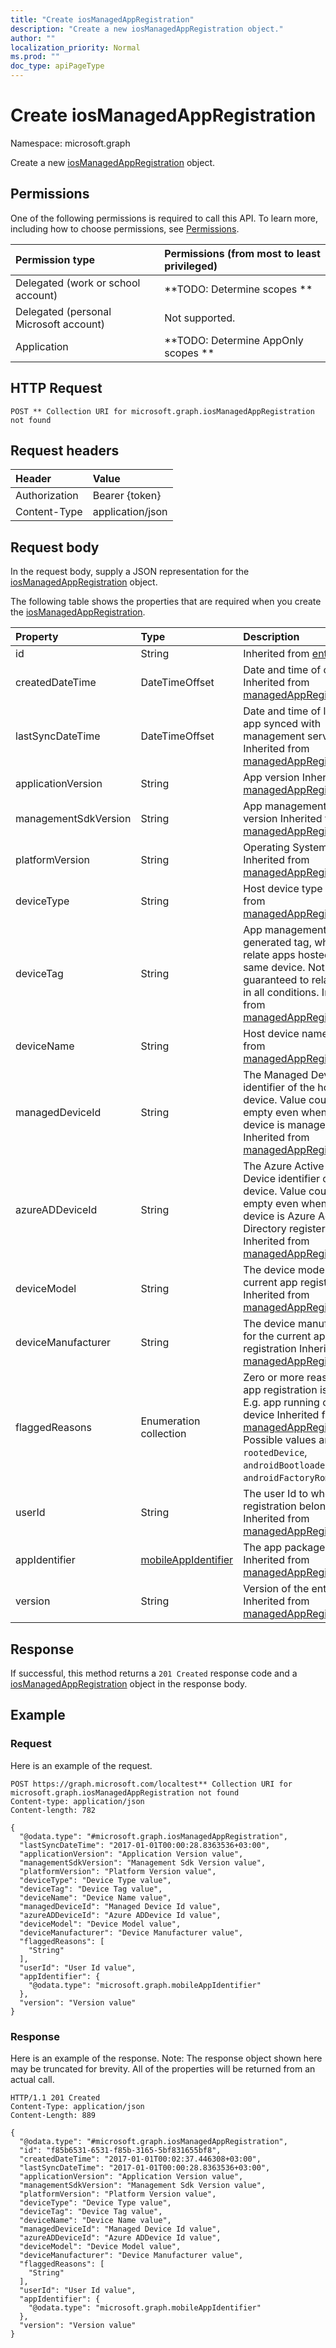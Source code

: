 ```yaml
---
title: "Create iosManagedAppRegistration"
description: "Create a new iosManagedAppRegistration object."
author: ""
localization_priority: Normal
ms.prod: ""
doc_type: apiPageType
---
```


# Create iosManagedAppRegistration

Namespace: microsoft.graph

Create a new [iosManagedAppRegistration](../resources/iosmanagedappregistration.md) object.

## Permissions
One of the following permissions is required to call this API. To learn more, including how to choose permissions, see [Permissions](/concepts/permissions-reference.md).

|Permission type|Permissions (from most to least privileged)|
|:---|:---|
|Delegated (work or school account)|**TODO: Determine scopes **|
|Delegated (personal Microsoft account)|Not supported.|
|Application|**TODO: Determine AppOnly scopes **|

## HTTP Request
<!-- {
  "blockType": "ignored"
}
-->
``` http
POST ** Collection URI for microsoft.graph.iosManagedAppRegistration not found
```

## Request headers
|Header|Value|
|:---|:---|
|Authorization|Bearer {token}|
|Content-Type|application/json|

## Request body
In the request body, supply a JSON representation for the [iosManagedAppRegistration](../resources/iosmanagedappregistration.md) object.

The following table shows the properties that are required when you create the [iosManagedAppRegistration](../resources/iosmanagedappregistration.md).

|Property|Type|Description|
|:---|:---|:---|
|id|String| Inherited from [entity](../resources/entity.md)|
|createdDateTime|DateTimeOffset|Date and time of creation Inherited from [managedAppRegistration](../resources/managedappregistration.md)|
|lastSyncDateTime|DateTimeOffset|Date and time of last the app synced with management service. Inherited from [managedAppRegistration](../resources/managedappregistration.md)|
|applicationVersion|String|App version Inherited from [managedAppRegistration](../resources/managedappregistration.md)|
|managementSdkVersion|String|App management SDK version Inherited from [managedAppRegistration](../resources/managedappregistration.md)|
|platformVersion|String|Operating System version Inherited from [managedAppRegistration](../resources/managedappregistration.md)|
|deviceType|String|Host device type Inherited from [managedAppRegistration](../resources/managedappregistration.md)|
|deviceTag|String|App management SDK generated tag, which helps relate apps hosted on the same device. Not guaranteed to relate apps in all conditions. Inherited from [managedAppRegistration](../resources/managedappregistration.md)|
|deviceName|String|Host device name Inherited from [managedAppRegistration](../resources/managedappregistration.md)|
|managedDeviceId|String|The Managed Device identifier of the host device. Value could be empty even when the host device is managed. Inherited from [managedAppRegistration](../resources/managedappregistration.md)|
|azureADDeviceId|String|The Azure Active Directory Device identifier of the host device. Value could be empty even when the host device is Azure Active Directory registered. Inherited from [managedAppRegistration](../resources/managedappregistration.md)|
|deviceModel|String|The device model for the current app registration  Inherited from [managedAppRegistration](../resources/managedappregistration.md)|
|deviceManufacturer|String|The device manufacturer for the current app registration  Inherited from [managedAppRegistration](../resources/managedappregistration.md)|
|flaggedReasons|Enumeration collection|Zero or more reasons an app registration is flagged. E.g. app running on rooted device Inherited from [managedAppRegistration](../resources/managedappregistration.md). Possible values are: `none`, `rootedDevice`, `androidBootloaderUnlocked`, `androidFactoryRomModified`.|
|userId|String|The user Id to who this app registration belongs. Inherited from [managedAppRegistration](../resources/managedappregistration.md)|
|appIdentifier|[mobileAppIdentifier](../resources/mobileappidentifier.md)|The app package Identifier Inherited from [managedAppRegistration](../resources/managedappregistration.md)|
|version|String|Version of the entity. Inherited from [managedAppRegistration](../resources/managedappregistration.md)|



## Response
If successful, this method returns a `201 Created` response code and a [iosManagedAppRegistration](../resources/iosmanagedappregistration.md) object in the response body.

## Example

### Request
Here is an example of the request.
<!-- {
  "blockType": "request",
  "name": "create_iosmanagedappregistration_from_"
}
-->
``` http
POST https://graph.microsoft.com/localtest** Collection URI for microsoft.graph.iosManagedAppRegistration not found
Content-type: application/json
Content-length: 782

{
  "@odata.type": "#microsoft.graph.iosManagedAppRegistration",
  "lastSyncDateTime": "2017-01-01T00:00:28.8363536+03:00",
  "applicationVersion": "Application Version value",
  "managementSdkVersion": "Management Sdk Version value",
  "platformVersion": "Platform Version value",
  "deviceType": "Device Type value",
  "deviceTag": "Device Tag value",
  "deviceName": "Device Name value",
  "managedDeviceId": "Managed Device Id value",
  "azureADDeviceId": "Azure ADDevice Id value",
  "deviceModel": "Device Model value",
  "deviceManufacturer": "Device Manufacturer value",
  "flaggedReasons": [
    "String"
  ],
  "userId": "User Id value",
  "appIdentifier": {
    "@odata.type": "microsoft.graph.mobileAppIdentifier"
  },
  "version": "Version value"
}
```

### Response
Here is an example of the response. Note: The response object shown here may be truncated for brevity. All of the properties will be returned from an actual call.
<!-- {
  "blockType": "response",
  "truncated": true,
  "@odata.type": "microsoft.graph.iosmanagedappregistration"
}
-->
``` http
HTTP/1.1 201 Created
Content-Type: application/json
Content-Length: 889

{
  "@odata.type": "#microsoft.graph.iosManagedAppRegistration",
  "id": "f85b6531-6531-f85b-3165-5bf831655bf8",
  "createdDateTime": "2017-01-01T00:02:37.446308+03:00",
  "lastSyncDateTime": "2017-01-01T00:00:28.8363536+03:00",
  "applicationVersion": "Application Version value",
  "managementSdkVersion": "Management Sdk Version value",
  "platformVersion": "Platform Version value",
  "deviceType": "Device Type value",
  "deviceTag": "Device Tag value",
  "deviceName": "Device Name value",
  "managedDeviceId": "Managed Device Id value",
  "azureADDeviceId": "Azure ADDevice Id value",
  "deviceModel": "Device Model value",
  "deviceManufacturer": "Device Manufacturer value",
  "flaggedReasons": [
    "String"
  ],
  "userId": "User Id value",
  "appIdentifier": {
    "@odata.type": "microsoft.graph.mobileAppIdentifier"
  },
  "version": "Version value"
}
```

